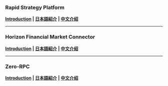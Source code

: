 ### Rapid Strategy Platform

**[Introduction](https://github.com/Cygnux-Ltb/.github/blob/master/introductions/cytrader-introduction-en.md)  |  [日本語紹介](https://github.com/Cygnux-Ltb/.github/blob/master/introductions/cytrader-introduction-jp.md)  |  [中文介绍](https://github.com/Cygnux-Ltb/.github/blob/master/introductions/cytrader-introduction-zh.md)**

---

### Horizon Financial Market Connector

**[Introduction](https://github.com/Cygnux-Ltb/.github/blob/master/introductions/horizon-introduction-en.md)  |  [日本語紹介](https://github.com/Cygnux-Ltb/.github/blob/master/introductions/horizon-introduction-jp.md)  |  [中文介绍](https://github.com/Cygnux-Ltb/.github/blob/master/introductions/horizon-introduction-zh.md)**

---

### Zero-RPC

**[Introduction](https://github.com/Cygnux-Ltb)  |  [日本語紹介](https://github.com/Cygnux-Ltb)  |  [中文介绍](https://github.com/Cygnux-Ltb)**
